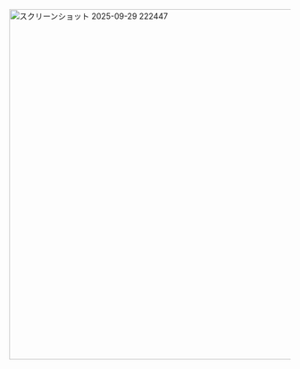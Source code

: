 <img width="1266" height="629" alt="スクリーンショット 2025-09-29 222447" src="https://github.com/user-attachments/assets/e59a0a3f-5d81-4825-84dc-d6d379b8ab80" />
